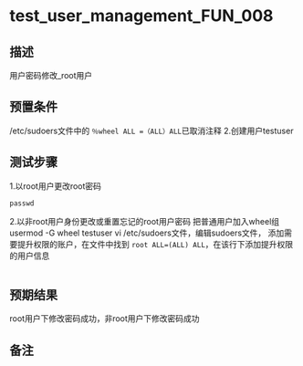 # test_user_management_FUN_008

## 描述

用户密码修改_root用户

## 预置条件

/etc/sudoers文件中的
```％wheel ALL =（ALL）ALL```已取消注释
2.创建用户testuser

## 测试步骤

1.以root用户更改root密码

```passwd```

2.以非root用户身份更改或重置忘记的root用户密码
把普通用户加入wheel组usermod -G wheel testuser
vi /etc/sudoers文件，编辑sudoers文件，
添加需要提升权限的账户，在文件中找到
```root ALL=(ALL) ALL```，在该行下添加提升权限的用户信息

```sudo passwd root
```

## 预期结果

root用户下修改密码成功，非root用户下修改密码成功

## 备注